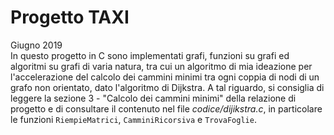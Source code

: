 # Progetto TAXI
Giugno 2019
<br>
In questo progetto in C sono implementati grafi, funzioni su grafi ed algoritmi su grafi di varia natura, tra cui un algoritmo di mia ideazione per l'accelerazione del calcolo dei cammini minimi tra ogni coppia di nodi di un grafo non orientato, dato l'algoritmo di Dijkstra. A tal riguardo, si consiglia di leggere la sezione 3 - "Calcolo dei cammini minimi" della relazione di progetto e di consultare il contenuto nel file _codice/dijikstra.c_, in particolare le funzioni `RiempieMatrici`, `CamminiRicorsiva` e `TrovaFoglie`.
